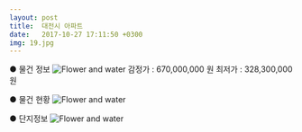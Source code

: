 ```yaml
---
layout: post
title:  대전시 아파트
date:   2017-10-27 17:11:50 +0300
img: 19.jpg
---
```

● 물건 정보
![Flower and water]({{site.baseurl}}/images/pages/p4.jpg)
감정가 : 670,000,000 원    최저가 : 328,300,000 원

● 물건 현황
![Flower and water]({{site.baseurl}}/images/pages/p5.jpg)

● 단지정보 
![Flower and water]({{site.baseurl}}/images/pages/p6.jpg)